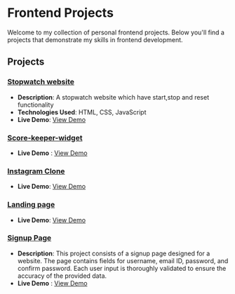 # Frontend Projects

Welcome to my collection of personal frontend projects. Below you'll find a projects that demonstrate my skills in frontend development.

## Projects

### [Stopwatch website](https://github.com/Devishanmugam18/Vanilla-Javascript-Stopwatch)
- **Description**: A stopwatch website which have start,stop and reset functionality
- **Technologies Used**: HTML, CSS, JavaScript
- **Live Demo**: [View Demo](https://devishanmugam18.github.io/Vanilla-Javascript-Stopwatch/)

### [Score-keeper-widget](https://github.com/Devishanmugam18/Score-keeper-widget)
- **Live Demo** : [View Demo](https://devishanmugam18.github.io/Score-keeper-widget/)

### [Instagram Clone](https://github.com/Devishanmugam18/Responsive-Instagram-Clone.git)
- **Live Demo**: [View Demo](https://devishanmugam18.github.io/Responsive-Instagram-Clone/)

### [Landing page](https://github.com/Devishanmugam18/Ararat_Architecture)
- **Live Demo**: [View Demo](https://devishanmugam18.github.io/Loopstudios_LandingPage/)

### [Signup Page](https://github.com/Devishanmugam18/signup-page.git)
- **Description**: This project consists of a signup page designed for a website. The page contains fields for username, email ID, password, and confirm password. Each user input is thoroughly validated to ensure the accuracy of the provided data.
- **Live Demo** : [View Demo](https://devishanmugam18.github.io/signup-page/)
